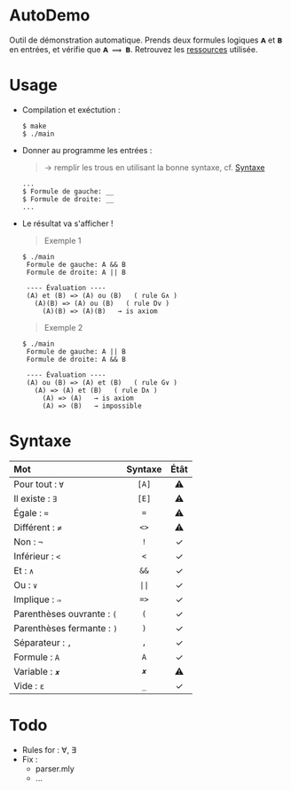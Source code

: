 # AutoDemo
 
Outil de démonstration automatique. Prends deux formules logiques `𝗔` et `𝗕` en entrées, et vérifie que `𝗔 ⟹ 𝗕`.
Retrouvez les [ressources](https://fr.wikipedia.org/wiki/Calcul_des_séquents) utilisée.

# Usage

+ Compilation et exéctution :
    ```
    $ make
    $ ./main
    ```
+ Donner au programme les entrées : 
  > → remplir les trous en utilisant la bonne syntaxe, cf. [Syntaxe](#Syntaxe)
    ```
    ...
    $ Formule de gauche: __
    $ Formule de droite: __
    ...
    ```
+ Le résultat va s'afficher !
    > Exemple 1
    ```
    $ ./main
     Formule de gauche: A && B
     Formule de droite: A || B
    
     ---- Évaluation ----
     (A) et (B) => (A) ou (B)   ( rule G∧ )
       (A)(B) => (A) ou (B)   ( rule Dv )
         (A)(B) => (A)(B)   → is axiom
    ```
    > Exemple 2
    ```
    $ ./main
     Formule de gauche: A || B
     Formule de droite: A && B

     ---- Évaluation ----
     (A) ou (B) => (A) et (B)   ( rule G∨ )
       (A) => (A) et (B)   ( rule D∧ )
         (A) => (A)   → is axiom
         (A) => (B)   → impossible
    ```
  
# Syntaxe

| Mot                        | Syntaxe |   Étât    |
| :------------------------- | :-----: | :-------: |
| Pour tout : `∀`            |  `[A]`  | :warning: |
| Il existe : `∃`            |  `[E]`  | :warning: |
| Égale : `=`                |   `=`   | :warning: |
| Différent : `≠`            |  `<>`   | :warning: |
| Non : `¬`                  |   `!`   |     ✓     |
| Inférieur : `<`            |   `<`   |     ✓     |
| Et : `∧`                   |  `&&`   |     ✓     |
| Ou : `∨`                   | `\|\|`  |     ✓     |
| Implique : `⇒`             |  `=>`   |     ✓     |
| Parenthèses ouvrante : `(` |   `(`   |     ✓     |
| Parenthèses fermante : `)` |   `)`   |     ✓     |
| Séparateur : `,`           |   `,`   |     ✓     |
| Formule : `A`              |   `A`   |     ✓     |
| Variable : `𝒙`             |   `𝒙`   | :warning: |
| Vide : `ε`                 |   `_`   |     ✓     |


# Todo

+ Rules for : ∀, ∃
+ Fix : 
  + parser.mly
  + ...